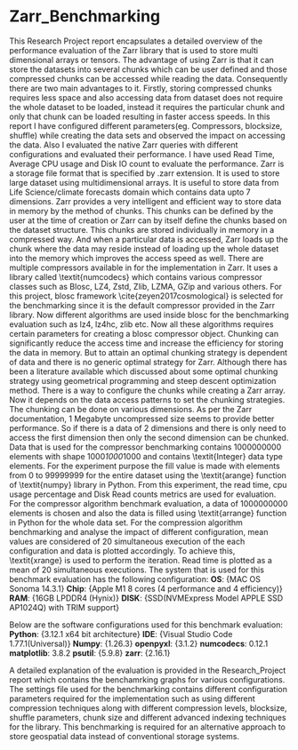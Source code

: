 # Zarr_Benchmarking
This Research Project report encapsulates a detailed overview of the performance evaluation of the Zarr library that is used to store multi dimensional arrays or tensors. The advantage of using Zarr is that it can store the datasets into several chunks which can be user defined and those compressed chunks can be accessed while reading the data. Consequently there are two main advantages to it. Firstly, storing compressed chunks requires less space and also accessing data from dataset does not require the whole dataset to be loaded, instead it requires the particular chunk and only that chunk can be loaded resulting in faster access speeds. In this report I have configured different parameters(eg. Compressors, blocksize, shuffle) while creating the data sets and observed the impact on accessing the data. Also I evaluated the native Zarr queries with different configurations and evaluated their performance. I have used Read Time, Average CPU usage and Disk IO count to evaluate the performance. 
Zarr is a storage file format that is specified by .zarr extension. It is used to store large dataset using multidimensional arrays. It is useful to store data from Life Science/climate forecasts domain which contains data upto 7 dimensions. Zarr provides a very intelligent and efficient way to store data in memory by the method of chunks. This chunks can be defined by the user at the time of creation or Zarr can by itself define the chunks based on the dataset structure. This chunks are stored individually in memory in a compressed way. And when a particular data is accessed, Zarr loads up the chunk where the data may reside instead of loading up the whole dataset into the memory which improves the access speed as well.
There are multiple compressors available in for the implementation in Zarr. It uses a library called \textit{numcodecs} which contains various compressor classes such as Blosc, LZ4, Zstd, Zlib, LZMA, GZip and various others. For this project, blosc framework \cite{zeyen2017cosmological} is selected for the benchmarking since it is the default compressor provided in the Zarr library. Now different algorithms are used inside blosc for the benchmarking evaluation such as lz4, lz4hc, zlib etc. Now all these algorithms requires certain parameters for creating a blosc compressor object.
Chunking can significantly reduce the access time and increase the efficiency for storing the data in memory. But to attain an optimal chunking strategy is dependent of data and there is no generic optimal strategy for Zarr. Although there has been a literature available which discussed about some optimal chunking strategy using geometrical programming and steep descent optimization method. There is a way to configure the chunks while creating a Zarr array. Now it depends on the data access patterns to set the chunking strategies. The chunking can be done on various dimensions. As per the Zarr documentation, 1 Megabyte uncompressed size seems to provide better performance. So if there is a data of 2 dimensions and there is only need to access the first dimension then only the second dimension can be chunked. 
Data that is used for the compressor benchmarking contains 1000000000 elements with shape 1000*1000*1000 and contains \textit{Integer} data type elements. For the experiment purpose the fill value is made with elements from 0 to 99999999 for the entire dataset using the \textit{arange} function of \textit{numpy} library in Python. 
From this experiment, the read time, cpu usage percentage and Disk Read counts metrics are used for evaluation. For the compressor algorithm benchmark evaluation, a data of 1000000000 elements is chosen and also the data is filled using \textit{arrange} function in Python for the whole data set. For the compression algorithm benchmarking and analyse the impact of different configuration, mean values are considered of 20 simultaneous execution of the each configuration and data is plotted accordingly. To achieve this, \textit{xrange} is used to perform the iteration. Read time is plotted as a mean of 20 simultaneous executions. The system that is used for this benchmark evaluation has the following configuration:
    **OS**: {MAC OS Sonoma 14.3.1}
    **Chip**: {Apple M1 8 cores (4 performance and 4 efficiency)}
    **RAM**: {16GB LPDDR4 (Hynix)}
    **DISK**: {SSD(NVMExpress Model APPLE SSD AP1024Q) with TRIM support}

Below are the software configurations used for this benchmark evaluation:
    **Python**: {3.12.1 x64 bit architecture}
    **IDE**: {Visual Studio Code 1.77.1(Universal)}
    **Numpy**: {1.26.3}
    **openpyxl**: {3.1.2}
    **numcodecs**: 0.12.1
    **matplotlib**: 3.8.2
    **psutil**: {5.9.8}
    **zarr**: {2.16.1}

A detailed explanation of the evaluation is provided in the Research_Project report which contains the benchamrking graphs for various configurations. The settings file used for the benchmarking contains different configuration parameters required for the implementation such as using different compression techniques along with different compression levels, blocksize, shuffle parameters, chunk size and different advanced indexing techniques for the library. This benchmarking is required for an alternative approach to store geospatial data instead of conventional storage systems.
